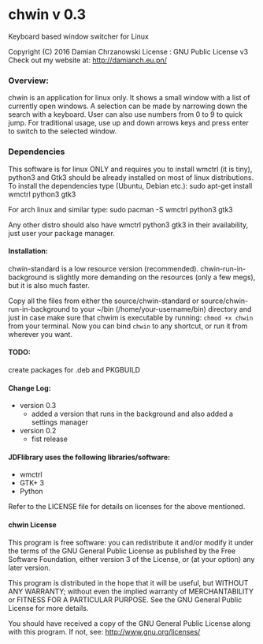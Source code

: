 # chwin v 0.3
Keyboard based window switcher for Linux

Copyright (C) 2016 Damian Chrzanowski
License : GNU Public License v3
Check out my website at: http://damianch.eu.pn/

### Overview:
chwin is an application for linux only. It shows a small window with a list of currently open windows.
A selection can be made by narrowing down the search with a keyboard.
User can also use numbers from 0 to 9 to quick jump.
For traditional usage, use up and down arrows keys and press enter to switch to the selected window.

### Dependencies
This software is for linux ONLY and requires you to install wmctrl (it is tiny), python3 and Gtk3 should be already installed on most of linux distributions.
To install the dependencies type (Ubuntu, Debian etc.):
sudo apt-get install wmctrl python3 gtk3

For arch linux and similar type:
sudo pacman -S wmctrl python3 gtk3

Any other distro should also have wmctrl python3 gtk3 in their availability, just user your package manager.

#### Installation:

chwin-standard is a low resource version (recommended).
chwin-run-in-background is slightly more demanding on the resources (only a few megs), but it is also much faster.

Copy all the files from either the source/chwin-standard or source/chwin-run-in-background
to your ~/bin (/home/your-username/bin) directory and just in case make sure that chwim is executable by running: `chmod +x chwin` from your terminal. Now you can bind `chwin` to any shortcut, or run it from wherever you want.


#### TODO:

create packages for .deb and PKGBUILD


#### Change Log:

* version 0.3
    * added a version that runs in the background and also added a settings manager
* version 0.2
    * fist release


#### JDFlibrary uses the following libraries/software:

* wmctrl
* GTK+ 3
* Python


Refer to the LICENSE file for details on licenses for the above mentioned.


#### chwin License

This program is free software: you can redistribute it and/or modify
it under the terms of the GNU General Public License as published by
the Free Software Foundation, either version 3 of the License, or
(at your option) any later version.<br>

This program is distributed in the hope that it will be useful,
but WITHOUT ANY WARRANTY; without even the implied warranty of
MERCHANTABILITY or FITNESS FOR A PARTICULAR PURPOSE.  See the
GNU General Public License for more details.

You should have received a copy of the GNU General Public License
along with this program. If not, see:
http://www.gnu.org/licenses/
